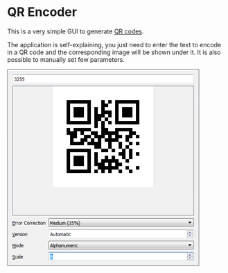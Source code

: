 QR Encoder
====

This is a very simple GUI to generate [QR codes].

The application is self-explaining, you just need to enter the text to encode in a QR code and the corresponding image will be shown under it. It is also possible to manually set few parameters.

![Screenshot of application's window](./screenshot.png)

[QR Codes]: https://en.wikipedia.org/wiki/QR_code
